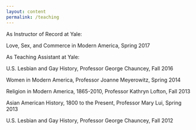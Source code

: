 ```yaml
---
layout: content
permalink: /teaching
---
```

As Instructor of Record at Yale:

Love, Sex, and Commerce in Modern America, Spring 2017

As Teaching Assistant at Yale:

U.S. Lesbian and Gay History, Professor George Chauncey, Fall 2016

Women in Modern America, Professor Joanne Meyerowitz, Spring 2014

Religion in Modern America, 1865-2010, Professor Kathryn Lofton, Fall 2013

Asian American History, 1800 to the Present, Professor Mary Lui, Spring 2013

U.S. Lesbian and Gay History, Professor George Chauncey, Fall 2012
